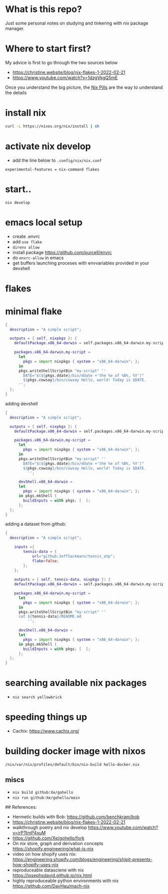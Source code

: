 # What is this repo?

Just some personal notes on studying and tinkering with nix package manager.

# Where to start first?

My advice is first to go through the two sources below

- https://christine.website/blog/nix-flakes-1-2022-02-21
- https://www.youtube.com/watch?v=1dzgVkgQ5mE

Once you understand the big picture, the [Nix Pills](https://nixos.org/guides/nix-pills/) are the way to understand the details



# install nix

```bash
curl -L https://nixos.org/nix/install | sh
```

# activate nix develop
- add the line below to `.config/nix/nix.conf`

```
experimental-features = nix-command flakes
```

# start..
`nix develop`

# emacs local setup

- create .envrc 
- add `use flake`
- `direnv allow`
- install package https://github.com/purcell/envrc
- do `envrc-allow`  in emacs
- get buffers launching proceses with envvariables provided in your devshell


# flakes

# minimal flake

```nix
{
  description = "A simple script";

  outputs = { self, nixpkgs }: {
    defaultPackage.x86_64-darwin = self.packages.x86_64-darwin.my-script;

    packages.x86_64-darwin.my-script =
      let
        pkgs = import nixpkgs { system = "x86_64-darwin"; };
      in
      pkgs.writeShellScriptBin "my-script" ''
        DATE="$(${pkgs.ddate}/bin/ddate +'the %e of %B%, %Y')"
        ${pkgs.cowsay}/bin/cowsay Hello, world! Today is $DATE.
      '';
  };
}
```

adding devshell
```nix
{
  description = "A simple script";

  outputs = { self, nixpkgs }: {
    defaultPackage.x86_64-darwin = self.packages.x86_64-darwin.my-script;

    packages.x86_64-darwin.my-script =
      let
        pkgs = import nixpkgs { system = "x86_64-darwin"; };
      in
      pkgs.writeShellScriptBin "my-script" ''
        DATE="$(${pkgs.ddate}/bin/ddate +'the %e of %B%, %Y')"
        ${pkgs.cowsay}/bin/cowsay Hello, world! Today is $DATE.
          '';

      devShell.x86_64-darwin =
      let
        pkgs = import nixpkgs { system = "x86_64-darwin"; };
      in pkgs.mkShell {
        buildInputs = with pkgs; [  ];
      };
  };
}
```

adding a dataset from github:

```nix
{
  description = "A simple script";

    inputs ={
        tennis-data = {
            url="github:JeffSackmann/tennis_atp";
            flake=false;
        };
    };
    
    outputs = { self, tennis-data, nixpkgs }: {
    defaultPackage.x86_64-darwin = self.packages.x86_64-darwin.my-script;

    packages.x86_64-darwin.my-script =
      let
        pkgs = import nixpkgs { system = "x86_64-darwin"; };
      in
      pkgs.writeShellScriptBin "my-script" ''
      cat ${tennis-data}/README.md
          '';

      devShell.x86_64-darwin =
      let
        pkgs = import nixpkgs { system = "x86_64-darwin"; };
      in pkgs.mkShell {
        buildInputs = with pkgs; [  ];
      };
  };
}

```

# searching available nix packages

- `nix search yellowbrick`

# speeding things up

- Cachix: https://www.cachix.org/

# building docker image with nixos

```
/nix/var/nix/profiles/default/bin/nix-build hello-docker.nix
```

## miscs

- `nix build github:Xe/gohello`
- `nix run github:Xe/gohello/main`



## References:
- Hermetic builds with Bob:  https://github.com/benchkram/bob
- https://christine.website/blog/nix-flakes-1-2022-02-21
- walkthrough poetry and nix develop https://www.youtube.com/watch?v=irPTtmP4xuM
- https://github.com/Xe/gohello/fork
- On nix store, graph and derivation concepts https://shopify.engineering/what-is-nix
- video on how shopify uses nix: https://engineering.shopify.com/blogs/engineering/shipit-presents-how-shopify-uses-nix
- reproduceable datasciene with nix https://josephsdavid.github.io/nix.html
- highly reproduceable python environments with nix https://github.com/DavHau/mach-nix
